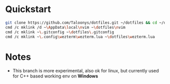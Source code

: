 # Quickstart
```sh
git clone https://github.com/Taloonys/dotfiles.git ~/dotfiles && cd ~/dotfiles
cmd /c mklink /d ~\AppData\local\nvim ~\dotfiles\nvim
cmd /c mklink ~\.gitconfig ~\dotfiles\.gitconfig
cmd /c mklink ~\.config\wezterm\wezterm.lua ~\dotfiles\wezterm.lua
```

# Notes
* This branch is more experimental, also ok for linux, but currently used for C++ based working env on **Windows**
